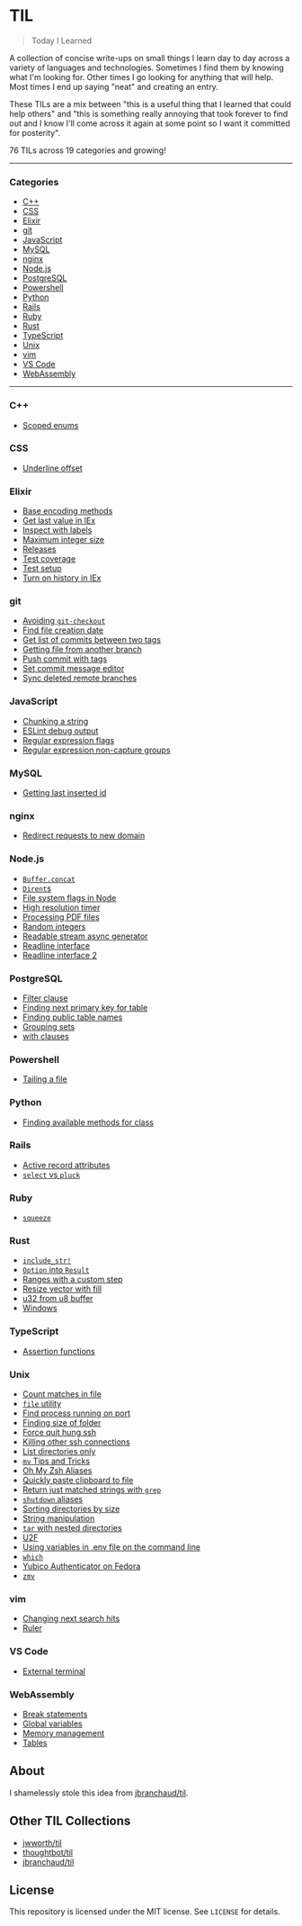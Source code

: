 # TIL

> Today I Learned

A collection of concise write-ups on small things I learn day to day across a
variety of languages and technologies. Sometimes I find them by knowing what I'm
looking for. Other times I go looking for anything that will help. Most times I
end up saying "neat" and creating an entry.

These TILs are a mix between "this is a useful thing that I learned that could
help others" and "this is something really annoying that took forever to find
out and I know I'll come across it again at some point so I want it committed
for posterity".

76 TILs across 19 categories and growing!

---

### Categories

- [C++](#C++)
- [CSS](#CSS)
- [Elixir](#Elixir)
- [git](#git)
- [JavaScript](#JavaScript)
- [MySQL](#MySQL)
- [nginx](#nginx)
- [Node.js](#Node.js)
- [PostgreSQL](#PostgreSQL)
- [Powershell](#Powershell)
- [Python](#Python)
- [Rails](#Rails)
- [Ruby](#Ruby)
- [Rust](#Rust)
- [TypeScript](#TypeScript)
- [Unix](#Unix)
- [vim](#vim)
- [VS Code](#VS-Code)
- [WebAssembly](#WebAssembly)

---

### C++

- [Scoped enums](c++/scoped-enums.md)

### CSS

- [Underline offset](css/underline-offset.md)

### Elixir

- [Base encoding methods](elixir/base-encoding-methods.md)
- [Get last value in IEx](elixir/get-last-value-in-iex.md)
- [Inspect with labels](elixir/inspect-with-labels.md)
- [Maximum integer size](elixir/maximum-integer-size.md)
- [Releases](elixir/releases.md)
- [Test coverage](elixir/test-coverage.md)
- [Test setup](elixir/test-setup.md)
- [Turn on history in IEx](elixir/turn-on-history-in-iex.md)

### git

- [Avoiding `git-checkout`](git/avoiding-git-checkout.md)
- [Find file creation date](git/find-file-creation-date.md)
- [Get list of commits between two tags](git/get-list-of-commits-between-two-tags.md)
- [Getting file from another branch](git/getting-file-from-another-branch.md)
- [Push commit with tags](git/push-commit-with-tags.md)
- [Set commit message editor](git/set-commit-message-editor.md)
- [Sync deleted remote branches](git/sync-deleted-remote-branches.md)

### JavaScript

- [Chunking a string](javascript/chunking-a-string.md)
- [ESLint debug output](javascript/eslint-debug-output.md)
- [Regular expression flags](javascript/regular-expression-flags.md)
- [Regular expression non-capture groups](javascript/regular-expression-non-capture-groups.md)

### MySQL

- [Getting last inserted id](mysql/getting-last-inserted-id.md)

### nginx

- [Redirect requests to new domain](nginx/redirect-requests-to-new-domain.md)

### Node.js

- [`Buffer.concat`](node.js/bufferconcat.md)
- [`Dirent`s](node.js/dirents.md)
- [File system flags in Node](node.js/file-system-flags-in-node.md)
- [High resolution timer](node.js/high-resolution-timer.md)
- [Processing PDF files](node.js/processing-pdf-files.md)
- [Random integers](node.js/random-integers.md)
- [Readable stream async generator](node.js/readable-stream-async-generator.md)
- [Readline interface](node.js/readline-interface.md)
- [Readline interface 2](node.js/readline-interface-2.md)

### PostgreSQL

- [Filter clause](postgresql/filter-clause.md)
- [Finding next primary key for table](postgresql/finding-next-primary-key-for-table.md)
- [Finding public table names](postgresql/finding-public-table-names.md)
- [Grouping sets](postgresql/grouping-sets.md)
- [with clauses](postgresql/with-clauses.md)

### Powershell

- [Tailing a file](powershell/tailing-a-file.md)

### Python

- [Finding available methods for class](python/finding-available-methods-for-class.md)

### Rails

- [Active record attributes](rails/active-record-attributes.md)
- [`select` vs `pluck`](rails/select-vs-pluck.md)

### Ruby

- [`squeeze`](ruby/squeeze.md)

### Rust

- [`include_str!`](rust/include_str!.md)
- [`Option` into `Result`](rust/option-into-result.md)
- [Ranges with a custom step](rust/ranges-with-a-custom-step.md)
- [Resize vector with fill](rust/resize-vector-with-fill.md)
- [u32 from u8 buffer](rust/u32-from-u8-buffer.md)
- [Windows](rust/windows.md)

### TypeScript

- [Assertion functions](typescript/assertion-functions.md)

### Unix

- [Count matches in file](unix/count-matches-in-file.md)
- [`file` utility](unix/file-utility.md)
- [Find process running on port](unix/find-process-running-on-port.md)
- [Finding size of folder](unix/finding-size-of-folder.md)
- [Force quit hung ssh](unix/force-quit-hung-ssh.md)
- [Killing other ssh connections](unix/killing-other-ssh-connections.md)
- [List directories only](unix/list-directories-only.md)
- [`mv` Tips and Tricks](unix/mv-tips-and-tricks.md)
- [Oh My Zsh Aliases](unix/oh-my-zsh-aliases.md)
- [Quickly paste clipboard to file](unix/quickly-paste-clipboard-to-file.md)
- [Return just matched strings with `grep`](unix/return-just-matched-strings-with-grep.md)
- [`shutdown` aliases](unix/shutdown-aliases.md)
- [Sorting directories by size](unix/sorting-directories-by-size.md)
- [String manipulation](unix/string-manipulation.md)
- [`tar` with nested directories](unix/tar-with-nested-directories.md)
- [U2F](unix/u2f.md)
- [Using variables in .env file on the command line](unix/using-variables-in-env-file-on-the-command-line.md)
- [`which`](unix/which.md)
- [Yubico Authenticator on Fedora](unix/yubico-authenticator-on-fedora.md)
- [`zmv`](unix/zmv.md)

### vim

- [Changing next search hits](vim/changing-next-search-hits.md)
- [Ruler](vim/ruler.md)

### VS Code

- [External terminal](vs-code/external-terminal.md)

### WebAssembly

- [Break statements](webassembly/break-statements.md)
- [Global variables](webassembly/global-variables.md)
- [Memory management](webassembly/memory-management.md)
- [Tables](webassembly/tables.md)

## About

I shamelessly stole this idea from
[jbranchaud/til](https://github.com/jbranchaud/til).

## Other TIL Collections

- [jwworth/til](https://github.com/jwworth/til)
- [thoughtbot/til](https://github.com/thoughtbot/til)
- [jbranchaud/til](https://github.com/jbranchaud/til)

## License

This repository is licensed under the MIT license. See `LICENSE` for details.
